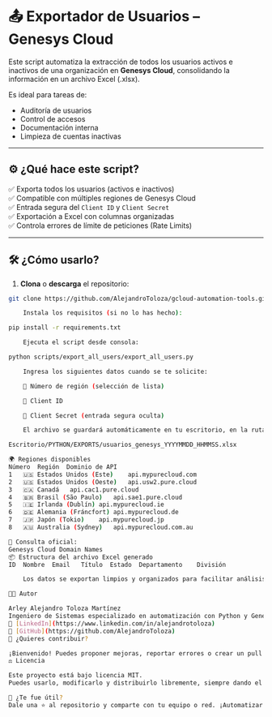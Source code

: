# 📤 Exportador de Usuarios – Genesys Cloud

Este script automatiza la extracción de todos los usuarios activos e inactivos de una organización en **Genesys Cloud**, consolidando la información en un archivo Excel (.xlsx).

Es ideal para tareas de:
- Auditoría de usuarios
- Control de accesos
- Documentación interna
- Limpieza de cuentas inactivas

---

## ⚙️ ¿Qué hace este script?

✅ Exporta todos los usuarios (activos e inactivos)  
✅ Compatible con múltiples regiones de Genesys Cloud  
✅ Entrada segura del `Client ID` y `Client Secret`  
✅ Exportación a Excel con columnas organizadas  
✅ Controla errores de límite de peticiones (Rate Limits)

---

## 🛠️ ¿Cómo usarlo?

1. **Clona** o **descarga** el repositorio:

```bash
git clone https://github.com/AlejandroToloza/gcloud-automation-tools.git

    Instala los requisitos (si no lo has hecho):

pip install -r requirements.txt

    Ejecuta el script desde consola:

python scripts/export_all_users/export_all_users.py

    Ingresa los siguientes datos cuando se te solicite:

    🔸 Número de región (selección de lista)

    🔸 Client ID

    🔸 Client Secret (entrada segura oculta)

    El archivo se guardará automáticamente en tu escritorio, en la ruta:

Escritorio/PYTHON/EXPORTS/usuarios_genesys_YYYYMMDD_HHMMSS.xlsx

🌍 Regiones disponibles
Número	Región	Dominio de API
1	🇺🇸 Estados Unidos (Este)	api.mypurecloud.com
2	🇺🇸 Estados Unidos (Oeste)	api.usw2.pure.cloud
3	🇨🇦 Canadá	api.cac1.pure.cloud
4	🇧🇷 Brasil (São Paulo)	api.sae1.pure.cloud
5	🇮🇪 Irlanda (Dublín)	api.mypurecloud.ie
6	🇩🇪 Alemania (Fráncfort)	api.mypurecloud.de
7	🇯🇵 Japón (Tokio)	api.mypurecloud.jp
8	🇦🇺 Australia (Sydney)	api.mypurecloud.com.au

🔗 Consulta oficial:
Genesys Cloud Domain Names
📦 Estructura del archivo Excel generado
ID	Nombre	Email	Título	Estado	Departamento	División

    Los datos se exportan limpios y organizados para facilitar análisis posteriores.

🧑‍💻 Autor

Arley Alejandro Toloza Martínez
Ingeniero de Sistemas especializado en automatización con Python y Genesys Cloud.
🔗 [LinkedIn](https://www.linkedin.com/in/alejandrotoloza)  
🔗 [GitHub](https://github.com/AlejandroToloza)
🤝 ¿Quieres contribuir?

¡Bienvenido! Puedes proponer mejoras, reportar errores o crear un pull request.
⚖️ Licencia

Este proyecto está bajo licencia MIT.
Puedes usarlo, modificarlo y distribuirlo libremente, siempre dando el debido crédito.

🎯 ¿Te fue útil?
Dale una ⭐ al repositorio y comparte con tu equipo o red. ¡Automatizar es avanzar!